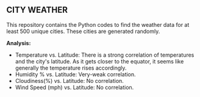## CITY WEATHER

This repository contains the Python codes to find the weather data for at least 500 unique cities.  These cities are generated randomly.

**Analysis:**
* Temperature vs. Latitude: There is a strong correlation of temperatures and the city's latitude.  As it gets closer to the equator, it seems like generally the temperature rises accordingly.
* Humidity % vs. Latitude: Very-weak correlation.
* Cloudiness(%) vs. Latitude: No correlation.
* Wind Speed (mph) vs. Latitude: No correlation.
